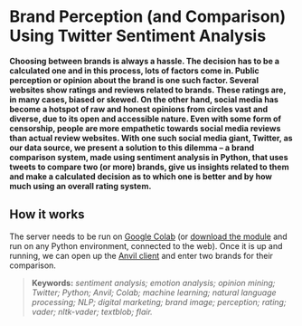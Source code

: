 # Brand Perception (and Comparison) Using Twitter Sentiment Analysis

**Choosing between brands is always a hassle. The decision has to be a calculated one and in this process, lots of factors come in. Public perception or opinion about the brand is one such factor. Several websites show ratings and reviews related to brands. These ratings are, in many cases, biased or skewed. On the other hand, social media has become a hotspot of raw and honest opinions from circles vast and diverse, due to its open and accessible nature. Even with some form of censorship, people are more empathetic towards social media reviews than actual review websites. With one such social media giant, Twitter, as our data source, we present a solution to this dilemma – a brand comparison system, made using sentiment analysis in Python, that uses tweets to compare two (or more) brands, give us insights related to them and make a calculated decision as to which one is better and by how much using an overall rating system.**

## How it works
The server needs to be run on [Google Colab](https://colab.research.google.com/drive/15x-yWFGtF57rOCfi9tqEONlYWeGlkoml?usp=sharing) (or [download the module](https://github.com/sban2009/STCET/blob/master/Sem8/Server%20Code%20with%20Link.py) and run on any Python environment, connected to the web). Once it is up and running, we can open up the [Anvil client](https://NPFLBAAEVOXXUYZK.anvil.app/QED54JFBPJMZBQPITDWWVL75) and enter two brands for their comparison.

> **Keywords:** *sentiment analysis; emotion analysis; opinion mining; Twitter; Python; Anvil; Colab; machine learning; natural language processing; NLP; digital marketing; brand image; perception; rating; vader; nltk-vader; textblob; flair.*



